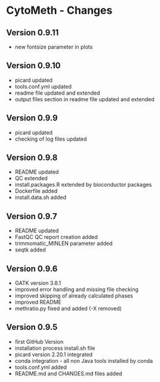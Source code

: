 CytoMeth - Changes
=============

## Version 0.9.11
* new fontsize parameter in plots

## Version 0.9.10
* picard updated
* tools.conf.yml updated
* readme file updated and extended
* output files section in readme file updated and extended

## Version 0.9.9
* picard updated
* checking of log files updated

## Version 0.9.8
* README updated
* QC extended
* install.packages.R extended by bioconductor packages
* Dockerfile added
* install.data.sh added

## Version 0.9.7
* README updated
* FastQC QC report creation added
* trimmomatic_MINLEN parameter added
* seqtk added

## Version 0.9.6
* GATK version 3.8.1
* improved error handling and missing file checking
* improved skipping of already calculated phases
* improved README
* methratio.py fixed and added (-X removed)

## Version 0.9.5
* first GitHub Version
* installation process install.sh file
* picard version 2.20.1 integrated
* conda integration - all non Java tools installed by conda
* tools.conf.yml added
* README.md and CHANGES.md files added
